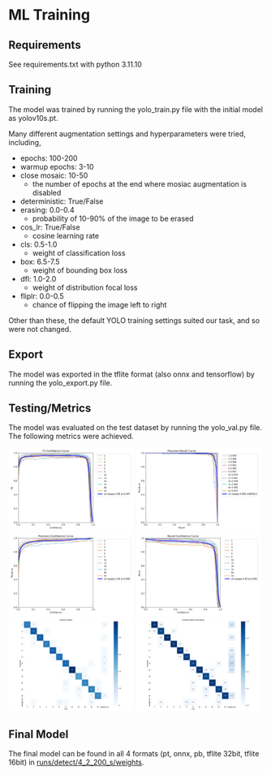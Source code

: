 # ML Training

## Requirements
See requirements.txt with python 3.11.10

## Training
The model was trained by running the yolo_train.py file with the initial model as yolov10s.pt. 

Many different augmentation settings and hyperparameters were tried, including,
- epochs: 100-200  
- warmup epochs: 3-10  
- close mosaic: 10-50  
  - the number of epochs at the end where mosiac augmentation is disabled
- deterministic: True/False
- erasing: 0.0-0.4  
  - probability of 10-90% of the image to be erased
- cos_lr: True/False  
  - cosine learning rate
- cls: 0.5-1.0
  - weight of classification loss
- box: 6.5-7.5
  - weight of bounding box loss
- dfl: 1.0-2.0
  - weight of distribution focal loss
- fliplr: 0.0-0.5
  - chance of flipping the image left to right

Other than these, the default YOLO training settings suited our task, and so were not changed.

## Export
The model was exported in the tflite format (also onnx and tensorflow) by running the yolo_export.py file.

## Testing/Metrics
The model was evaluated on the test dataset by running the yolo_val.py file. The following metrics were achieved.

<p float="left">
  <img src="runs/detect/m_4_2_200_s/F1_curve.png" width="49%" />
  <img src="runs/detect/m_4_2_200_s/PR_curve.png" width="49%" />
  <img src="runs/detect/m_4_2_200_s/P_curve.png" width="49%" />
  <img src="runs/detect/m_4_2_200_s/R_curve.png" width="49%" />
  <img src="runs/detect/m_4_2_200_s/confusion_matrix.png" width="49%" />
  <img src="runs/detect/m_4_2_200_s/confusion_matrix_normalized.png" width="49%" />
</p>


## Final Model
The final model can be found in all 4 formats (pt, onnx, pb, tflite 32bit, tflite 16bit) in [runs/detect/4_2_200_s/weights](runs/detect/4_2_200_s/weights).